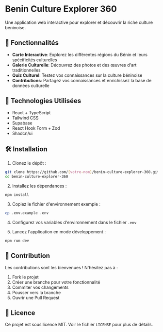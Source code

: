# Benin Culture Explorer 360

Une application web interactive pour explorer et découvrir la riche culture béninoise.

## 🌟 Fonctionnalités

- **Carte Interactive**: Explorez les différentes régions du Bénin et leurs spécificités culturelles
- **Galerie Culturelle**: Découvrez des photos et des œuvres d'art traditionnelles
- **Quiz Culturel**: Testez vos connaissances sur la culture béninoise
- **Contributions**: Partagez vos connaissances et enrichissez la base de données culturelle

## 🚀 Technologies Utilisées

- React + TypeScript
- Tailwind CSS
- Supabase
- React Hook Form + Zod
- Shadcn/ui

## 🛠️ Installation

1. Clonez le dépôt :

```bash
git clone https://github.com/[votre-nom]/benin-culture-explorer-360.git
cd benin-culture-explorer-360
```

2. Installez les dépendances :

```bash
npm install
```

3. Copiez le fichier d'environnement exemple :

```bash
cp .env.example .env
```

4. Configurez vos variables d'environnement dans le fichier `.env`

5. Lancez l'application en mode développement :

```bash
npm run dev
```

## 🤝 Contribution

Les contributions sont les bienvenues ! N'hésitez pas à :

1. Fork le projet
2. Créer une branche pour votre fonctionnalité
3. Commiter vos changements
4. Pousser vers la branche
5. Ouvrir une Pull Request

## 📝 Licence

Ce projet est sous licence MIT. Voir le fichier `LICENSE` pour plus de détails.
